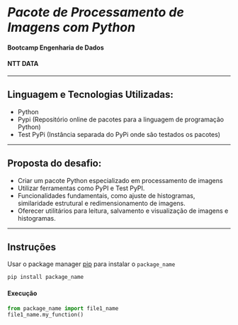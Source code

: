 # *Pacote de Processamento de Imagens com Python* 
#### Bootcamp Engenharia de Dados
#### NTT DATA
---

## Linguagem e Tecnologias Utilizadas:
* Python
* Pypi (Repositório online de pacotes para a linguagem de programação Python)
* Test PyPi (Instância separada do PyPi onde são testados os pacotes)

---

## Proposta do desafio:
* Criar um pacote Python especializado em processamento de imagens
* Utilizar ferramentas como PyPI e Test PyPI. 
* Funcionalidades fundamentais, como ajuste de histogramas, similaridade estrutural e redimensionamento de imagens.
* Oferecer utilitários para leitura, salvamento e visualização de imagens e histogramas. 

---

## Instruções
Usar o package manager [pip](https://pip.pypa.io/en/stable/) para instalar o `package_name`

```bash
pip install package_name
```

#### Execução

```python
from package_name import file1_name
file1_name.my_function()
```
